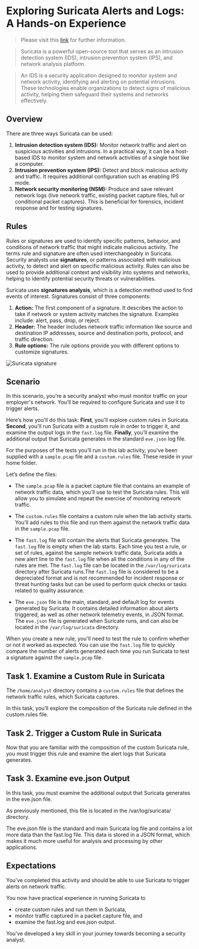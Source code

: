 # Exploring Suricata Alerts and Logs: A Hands-on Experience

> Please visit this [link](https://www.coursera.org/learn/detection-and-response) for further information.

> Suricata is a powerful open-source tool that serves as an intrusion detection system (IDS), intrusion prevention system (IPS), and network analysis platform.

> An IDS is a security application designed to monitor system and network activity, identifying and alerting on potential intrusions. These technologies enable organizations to detect signs of malicious activity, helping them safeguard their systems and networks effectively.

## Overview
There are three ways Suricata can be used: 
1. **Intrusion detection system (IDS):** Monitor network traffic and alert on suspicious activities and intrusions. In a practical way, it can be a host-based IDS to monitor system and network activities of a single host like a computer.
2. **Intrusion prevention system (IPS):** Detect and block malicious activity and traffic. It requires additional configuration such as enabling IPS mode.
3. **Network security monitoring (NSM):** Produce and save relevant network logs (live network traffic, existing packet capture files, full or conditional packet captures). This is beneficial for forensics, incident response and for testing signatures.

## Rules 
Rules or signatures are used to identify specific patterns, behavior, and conditions of network traffic that might indicate malicious activity. The terms rule and signature are often used interchangeably in Suricata. Security analysts use **signatures**, or patterns associated with malicious activity, to detect and alert on specific malicious activity. Rules can also be used to provide additional context and visibility into systems and networks, helping to identify potential security threats or vulnerabilities. 

Suricata uses **signatures analysis**, which is a detection method used to find events of interest. Signatures consist of three components:
1. **Action:** The first component of a signature. It describes the action to take if network or system activity matches the signature. Examples include: alert, pass, drop, or reject.
2. **Header:** The header includes network traffic information like source and destination IP addresses, source and destination ports, protocol, and traffic direction.
3. **Rule options:** The rule options provide you with different options to customize signatures.

![Suricata signature](https://github.com/user-attachments/assets/4f5f6188-b2fb-4a6e-a90c-edca0aeee97a)

## Scenario

In this scenario, you’re a security analyst who must monitor traffic on your employer's network. You’ll be required to configure Suricata and use it to trigger alerts.

Here’s how you'll do this task: **First**, you'll explore custom rules in Suricata. **Second**, you'll run Suricata with a custom rule in order to trigger it, and examine the output logs in the `fast.log` file. **Finally**, you’ll examine the additional output that Suricata generates in the standard `eve.json` log file.

For the purposes of the tests you’ll run in this lab activity, you’ve been supplied with a `sample.pcap` file and a `custom.rules` file. These reside in your home folder.

Let’s define the files: 

* The `sample.pcap` file is a packet capture file that contains an example of network traffic data, which you’ll use to test the Suricata rules. This will allow you to simulate and repeat the exercise of monitoring network traffic.
  
* The `custom.rules` file contains a custom rule when the lab activity starts. You’ll add rules to this file and run them against the network traffic data in the `sample.pcap` file.

* The `fast.log` file will contain the alerts that Suricata generates. The `fast.log` file is empty when the lab starts. Each time you test a rule, or set of rules, against the sample network traffic data, Suricata adds a new alert line to the `fast.log` file when all the conditions in any of the rules are met. The `fast.log` file can be located in the `/var/log/suricata` directory after Suricata runs.The `fast.log` file is considered to be a depreciated format and is not recommended for incident response or threat hunting tasks but can be used to perform quick checks or tasks related to quality assurance.

* The `eve.json` file is the main, standard, and default log for events generated by Suricata. It contains detailed information about alerts triggered, as well as other network telemetry events, in JSON format. The `eve.json` file is generated when Suricate runs, and can also be located in the `/var/log/suricata` directory.

When you create a new rule, you'll need to test the rule to confirm whether or not it worked as expected. You can use the `fast.log` file to quickly compare the number of alerts generated each time you run Suricata to test a signature against the `sample.pcap` file.

## Task 1. Examine a Custom Rule in Suricata

The `/home/analyst` directory contains a `custom.rules` file that defines the network traffic rules, which Suricata captures.

In this task, you’ll explore the composition of the Suricata rule defined in the custom.rules file.

## Task 2. Trigger a Custom Rule in Suricata

Now that you are familiar with the composition of the custom Suricata rule, you must trigger this rule and examine the alert logs that Suricata generates.

## Task 3. Examine eve.json Output

In this task, you must examine the additional output that Suricata generates in the eve.json file.

As previously mentioned, this file is located in the /var/log/suricata/ directory.

The eve.json file is the standard and main Suricata log file and contains a lot more data than the fast.log file. This data is stored in a JSON format, which makes it much more useful for analysis and processing by other applications.

## Expectations 

You’ve completed this activity and should be able to use Suricata to trigger alerts on network traffic.

You now have practical experience in running Suricata to

* create custom rules and run them in Suricata,
* monitor traffic captured in a packet capture file, and
* examine the fast.log and eve.json output.

You’ve developed a key skill in your journey towards becoming a security analyst.
